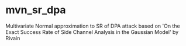# mvn_sr_dpa
Multivariate Normal approximation to SR of DPA attack
based on 'On the Exact Success Rate of Side Channel Analysis in the Gaussian Model' by Rivain

